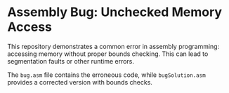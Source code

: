 # Assembly Bug: Unchecked Memory Access

This repository demonstrates a common error in assembly programming: accessing memory without proper bounds checking. This can lead to segmentation faults or other runtime errors.

The `bug.asm` file contains the erroneous code, while `bugSolution.asm` provides a corrected version with bounds checks.